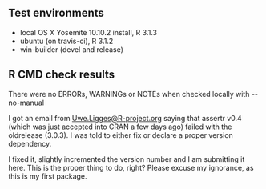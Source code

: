 ## Test environments
* local OS X Yosemite 10.10.2 install, R 3.1.3
* ubuntu (on travis-ci), R 3.1.2
* win-builder (devel and release)

## R CMD check results

There were no ERRORs, WARNINGs or NOTEs
when checked locally with --no-manual

I got an email from Uwe.Ligges@R-project.org saying that assertr v0.4
(which was just accepted into CRAN a few days ago) failed with the
oldrelease (3.0.3). I was told to either fix or declare a proper version
dependency.

I fixed it, slightly incremented the version number and I am submitting it
here. This is the proper thing to do, right? Please excuse my ignorance, as
this is my first package.
